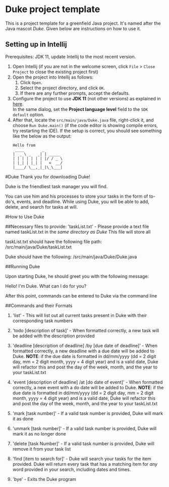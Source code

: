 # Duke project template

This is a project template for a greenfield Java project. It's named after the Java mascot _Duke_. Given below are instructions on how to use it.

## Setting up in Intellij

Prerequisites: JDK 11, update Intellij to the most recent version.

1. Open Intellij (if you are not in the welcome screen, click `File` > `Close Project` to close the existing project first)
1. Open the project into Intellij as follows:
   1. Click `Open`.
   1. Select the project directory, and click `OK`.
   1. If there are any further prompts, accept the defaults.
1. Configure the project to use **JDK 11** (not other versions) as explained in [here](https://www.jetbrains.com/help/idea/sdk.html#set-up-jdk).<br>
   In the same dialog, set the **Project language level** field to the `SDK default` option.
3. After that, locate the `src/main/java/Duke.java` file, right-click it, and choose `Run Duke.main()` (if the code editor is showing compile errors, try restarting the IDE). If the setup is correct, you should see something like the below as the output:
   ```
   Hello from
    ____        _        
   |  _ \ _   _| | _____ 
   | | | | | | | |/ / _ \
   | |_| | |_| |   <  __/
   |____/ \__,_|_|\_\___|
   ```

#Duke
Thank you for downloading Duke!

Duke is the friendliest task manager you will find.

You can use him and his processes to store your tasks in the form of to-do's, events, and deadline. While using Duke, you will be
able to add, delete, and search for tasks at will.

#How to Use Duke

##Necessary files to provide:
'taskList.txt' - Please provide a text file named taskList.txt in the *same directory as Duke*
This file will store all 

taskList.txt should have the following file path:  /src/main/java/Duke/taskList.txt

Duke should have the following:                    /src/main/java/Duke/Duke.java

##Running Duke

Upon starting Duke, he should greet you with the following message:

Hello! I'm Duke. What can I do for you?

After this point, commands can be entered to Duke via the command line

##Commands and their Formats

1) 'list' - This will list out all current tasks present in Duke with their corresponding task numbers

2) 'todo [description of task]' - When formatted correctly, a new task will be added with the description provided

3) 'deadline [description of deadline] /by [due date of deadline]' - When formatted correctly, a new deadline with a due date will
be added to Duke. **NOTE**: if the due date is formatted in dd/mm/yyyy (dd = 2 digit day, mm = 2 digit month, yyyy = 4 digit
year) and is a valid date, Duke will refactor this and post the day of the week, month, and the year to your taskList.txt

4) 'event [description of deadline] /at [do date of event]' - When formatted correctly, a new event with a do date will
be added to Duke. **NOTE**: if the due date is formatted in dd/mm/yyyy (dd = 2 digit day, mm = 2 digit month, yyyy = 4 digit
year) and is a valid date, Duke will refactor this and post the day of the week, month, and the year to your taskList.txt

5) 'mark [task number]' - If a valid task number is provided, Duke will mark it as done

6) 'unmark [task number]' - If a valid task number is provided, Duke will mark it as no longer done

7) 'delete [task Number]' - If a valid task number is provided, Duke will remove it from your task list

8) 'find [item to search for]' - Duke will search your tasks for the item provided. Duke will return every task that has a matching
item for *any* word provided in your search, including dates and times.

9) 'bye' - Exits the Duke program


